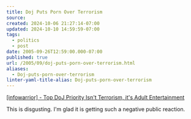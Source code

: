 ```yaml
---
title: Doj Puts Porn Over Terrorism
source: 
created: 2024-10-06 21:27:14-07:00
updated: 2024-10-10 14:59:59-07:00
tags:
  - politics
  - post
date: 2005-09-26T12:59:00.000-07:00
published: true
url: /2005/09/doj-puts-porn-over-terrorism.html
aliases:
  - Doj-puts-porn-over-terrorism
linter-yaml-title-alias: Doj-puts-porn-over-terrorism
---
```



[\[infowarrior\] - Top DoJ Priority Isn't Terrorism, it's Adult Entertainment](http://www.mail-archive.com/infowarrior@g2-forward.org/msg01325.html "[infowarrior] - Top DoJ Priority Isn't Terrorism, it's Adult Entertainment")  
  
This is disgusting. I'm glad it is getting such a negative public reaction.